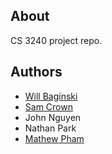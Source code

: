 ## About
CS 3240 project repo.

## Authors
* [Will Baginski](https://github.com/willbaginski)
* [Sam Crown](https://github.com/scrown34)
* John Nguyen
* Nathan Park
* [Mathew Pham](https://github.com/bluewhale540)
